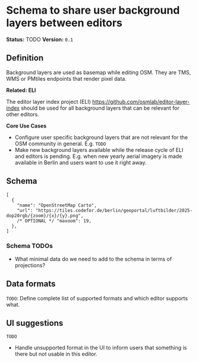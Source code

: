 # Schema to share user background layers between editors

**Status:** TODO
**Version:** `0.1`

## Definition

Background layers are used as basemap while editing OSM. They are TMS, WMS or PMtiles endpoints that render pixel data.

**Related: ELI**

The editor layer index project (ELI) https://github.com/osmlab/editor-layer-index should be used for all background layers that can be relevant for other editors.

**Core Use Cases**

- Configure user specific background layers that are not relevant for the OSM community in general. E.g. `TODO`
- Make new background layers available while the release cycle of ELI and editors is pending. E.g. when new yearly aerial imagery is made available in Berlin and users want to use it right away.

## Schema

```jsonc
[
  {
    "name": "OpenStreetMap Carto",
    "url": "https://tiles.codefor.de/berlin/geoportal/luftbilder/2025-dop20rgb/{zoom}/{x}/{y}.png",
    /* OPTIONAL */ "maxoom": 19,
  },
]
```

### Schema TODOs

- What minimal data do we need to add to the schema in terms of projections?

## Data formats

`TODO`: Define complete list of supported formats and which editor supports what.

## UI suggestions

`TODO`

- Handle unsupported format in the UI to inform users that something is there but not usable in this editor.
